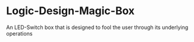 # Logic-Design-Magic-Box
An LED-Switch box that is designed to fool the user through its underlying operations 
